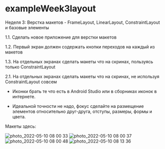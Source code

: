 # exampleWeek3layout

 Неделя 3: Верстка макетов - FrameLayout, LinearLayout, ConstraintLayout и базовые элементы

1.1. Сделать новое приложение для верстки макетов

1.2. Первый экран должен содержать кнопки переходов на каждый из макетов

1.3. На отдельных экранах сделать макеты что на скринах, пользуясь только ConstraintLayout 

2.1. На отдельных экранах сделать макеты что на скринах, не используя ConstraintLayout совсем 

- Иконки брать те что есть в Android Studio или в сборниках иконок в интернете. 

- Идеальной точности не надо, фокус сделайте на размещение элементов относительно друг-друга, отступы, размеры, формы и цвета.


Макеты здесь: 

![photo_2022-05-10 08 00 33](https://user-images.githubusercontent.com/77270310/178911340-c4ef9938-3ec6-4eb8-9d50-ea0d6968b82f.jpeg)
![photo_2022-05-10 08 00 37](https://user-images.githubusercontent.com/77270310/178911346-1cc3b9cb-25a7-4470-b618-62ed2694f3d8.jpeg)
![photo_2022-05-10 08 00 48](https://user-images.githubusercontent.com/77270310/178911348-3e654bc0-f009-4fd0-af90-d3a539e76954.jpeg)
![photo_2022-05-10 08 13 36](https://user-images.githubusercontent.com/77270310/178911353-599a79bd-e005-46df-b734-54400c6acdde.jpeg)

